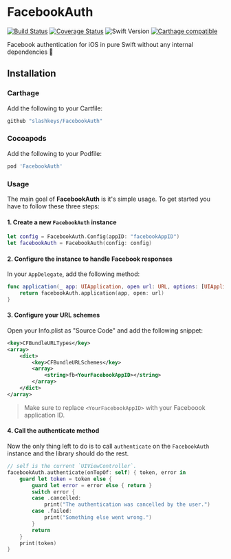 # FacebookAuth

[![Build Status](https://travis-ci.org/slashkeys/FacebookAuth.svg?branch=master)](https://travis-ci.org/slashkeys/FacebookAuth)
[![Coverage Status](https://coveralls.io/repos/github/slashkeys/FacebookAuth/badge.svg?branch=master)](https://coveralls.io/github/slashkeys/FacebookAuth?branch=master)
![Swift Version](https://img.shields.io/badge/swift-3.1-orange.svg)
[![Carthage compatible](https://img.shields.io/badge/Carthage-compatible-4BC51D.svg?style=flat)](https://github.com/Carthage/Carthage)

Facebook authentication for iOS in pure Swift without any internal dependencies 🚀

## Installation

### Carthage

Add the following to your Cartfile:

```ruby
github "slashkeys/FacebookAuth"
```

### Cocoapods

Add the following to your Podfile:

``` ruby
pod 'FacebookAuth'
```

### Usage

The main goal of **FacebookAuth** is it's simple usage. To get started you have to follow these three steps:

#### 1. Create a new `FacebookAuth` instance

``` swift
let config = FacebookAuth.Config(appID: "facebookAppID")
let facebookAuth = FacebookAuth(config: config)
```

#### 2. Configure the instance to handle Facebook responses

In your `AppDelegate`, add the following method:

``` swift
func application(_ app: UIApplication, open url: URL, options: [UIApplicationOpenURLOptionsKey: Any] = [:]) -> Bool {
    return facebookAuth.application(app, open: url)
}
```

#### 3. Configure your URL schemes

Open your Info.plist as "Source Code" and add the following snippet:

``` xml
<key>CFBundleURLTypes</key>
<array>
    <dict>
        <key>CFBundleURLSchemes</key>
        <array>
            <string>fb<YourFacebookAppID></string>
        </array>
    </dict>
</array>
```

> Make sure to replace `<YourFacebookAppID>` with your Faceboook application ID.

#### 4. Call the authenticate method

Now the only thing left to do is to call `authenticate` on the `FacebookAuth` instance and the library should do the rest.

``` swift
// self is the current `UIViewController`.
facebookAuth.authenticate(onTopOf: self) { token, error in
    guard let token = token else {
        guard let error = error else { return }
        switch error {
        case .cancelled:
            print("The authentication was cancelled by the user.")
        case .failed:
            print("Something else went wrong.")
        }
        return
    }
    print(token)
}
```
